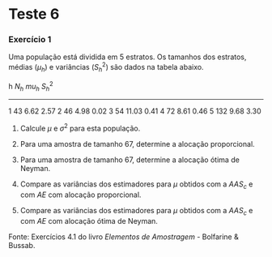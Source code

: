 # Teste 6

### Exercício 1



Uma população está dividida em 5 estratos. Os tamanhos dos estratos, médias ($\mu_h$) e variâncias ($S_h^2$) são dados na tabela abaixo.


  h   $N_h$   $mu_h$   $S_h^2$
---  ------  -------  --------
  1      43     6.62      2.57
  2      46     4.98      0.02
  3      54    11.03      0.41
  4      72     8.61      0.46
  5     132     9.68      3.30

1. Calcule $\mu$ e $\sigma^2$ para esta população.

2. Para uma amostra de tamanho 67, determine a alocação proporcional.

3. Para uma amostra de tamanho 67, determine a alocação ótima de Neyman.

4. Compare as variâncias dos estimadores para $\mu$ obtidos com a $AAS_c$ e com $AE$ com alocação proporcional.

5. Compare as variâncias dos estimadores para $\mu$ obtidos com a $AAS_c$ e com $AE$ com alocação ótima de Neyman.




Fonte: Exercícios 4.1 do livro *Elementos de Amostragem* - Bolfarine \& Bussab.

